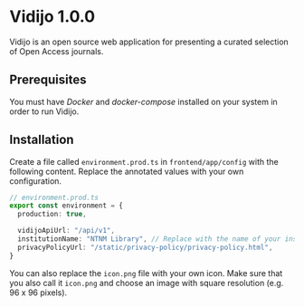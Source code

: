 # Vidijo 1.0.0

Vidijo is an open source web application for presenting a curated selection of Open Access journals.

## Prerequisites

You must have _Docker_ and _docker-compose_ installed on your system in order to run Vidijo.

## Installation

Create a file called `environment.prod.ts` in `frontend/app/config` with the following content.
Replace the annotated values with your own configuration.

```typescript
// environment.prod.ts
export const environment = {
  production: true,

  vidijoApiUrl: "/api/v1",
  institutionName: "NTNM Library", // Replace with the name of your institution
  privacyPolicyUrl: "/static/privacy-policy/privacy-policy.html",
}
```

You can also replace the `icon.png` file with your own icon.
Make sure that you also call it `icon.png` and choose an image with square resolution (e.g. 96 x 96 pixels).
